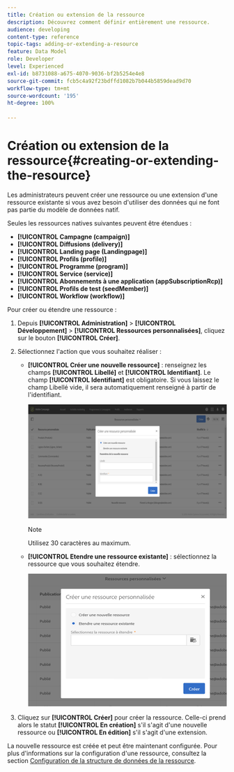 ```yaml
---
title: Création ou extension de la ressource
description: Découvrez comment définir entièrement une ressource.
audience: developing
content-type: reference
topic-tags: adding-or-extending-a-resource
feature: Data Model
role: Developer
level: Experienced
exl-id: b8731088-a675-4070-9036-bf2b5254e4e8
source-git-commit: fcb5c4a92f23bdffd1082b7b044b5859dead9d70
workflow-type: tm+mt
source-wordcount: '195'
ht-degree: 100%

---
```


# Création ou extension de la ressource{#creating-or-extending-the-resource}

Les administrateurs peuvent créer une ressource ou une extension d&#39;une ressource existante si vous avez besoin d&#39;utiliser des données qui ne font pas partie du modèle de données natif.

Seules les ressources natives suivantes peuvent être étendues :

* **[!UICONTROL Campagne (campaign)]**
* **[!UICONTROL Diffusions (delivery)]**
* **[!UICONTROL Landing page (Landingpage)]**
* **[!UICONTROL Profils (profile)]**
* **[!UICONTROL Programme (program)]**
* **[!UICONTROL Service (service)]**
* **[!UICONTROL Abonnements à une application (appSubscriptionRcp)]**
* **[!UICONTROL Profils de test (seedMember)]**
* **[!UICONTROL Workflow (workflow)]**

Pour créer ou étendre une ressource :

1. Depuis **[!UICONTROL Administration]** > **[!UICONTROL Développement]** > **[!UICONTROL Ressources personnalisées]**, cliquez sur le bouton **[!UICONTROL Créer]**.
1. Sélectionnez l&#39;action que vous souhaitez réaliser :

   * **[!UICONTROL Créer une nouvelle ressource]** : renseignez les champs **[!UICONTROL Libellé]** et **[!UICONTROL Identifiant]**. Le champ **[!UICONTROL Identifiant]** est obligatoire. Si vous laissez le champ Libellé vide, il sera automatiquement renseigné à partir de l&#39;identifiant.

     ![](assets/schema_extension_2.png)

     >[!NOTE]
     >
     >Utilisez 30 caractères au maximum.

   * **[!UICONTROL Etendre une ressource existante]** : sélectionnez la ressource que vous souhaitez étendre.

     ![](assets/schema_extension_10.png)

1. Cliquez sur **[!UICONTROL Créer]** pour créer la ressource. Celle-ci prend alors le statut **[!UICONTROL En création]** s&#39;il s&#39;agit d&#39;une nouvelle ressource ou **[!UICONTROL En édition]** s&#39;il s&#39;agit d&#39;une extension.

La nouvelle ressource est créée et peut être maintenant configurée. Pour plus d&#39;informations sur la configuration d&#39;une ressource, consultez la section [Configuration de la structure de données de la ressource](../../developing/using/configuring-the-resource-s-data-structure.md).
